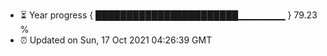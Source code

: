- ⏳ Year progress { ███████████████████████▁▁▁▁▁▁▁ } 79.23 %
- ⏰ Updated on Sun, 17 Oct 2021 04:26:39 GMT

